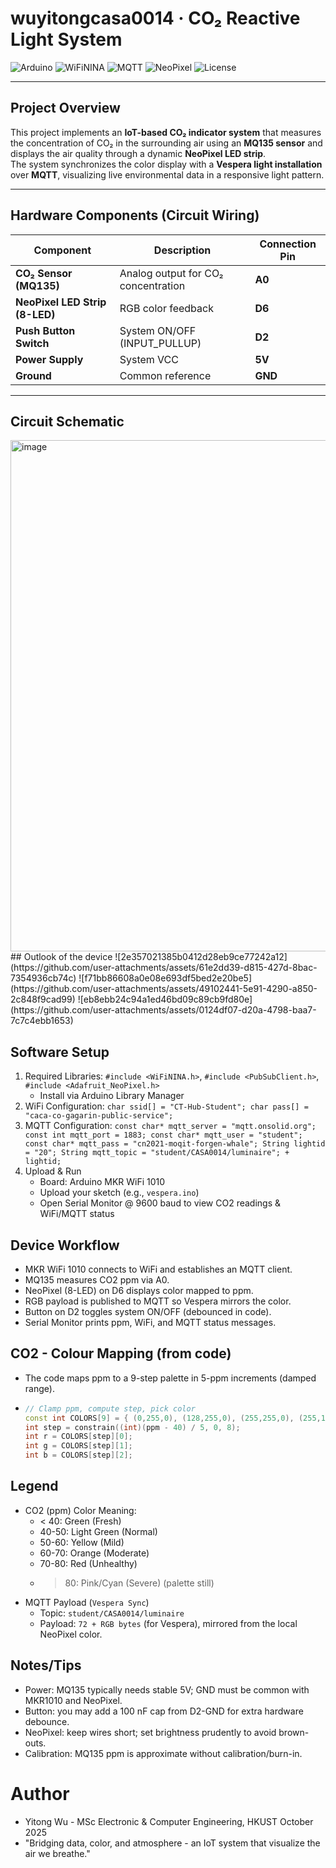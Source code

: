 # wuyitongcasa0014 · CO₂ Reactive Light System

![Arduino](https://img.shields.io/badge/Arduino-MKR1010-00979D?logo=arduino&logoColor=white)
![WiFiNINA](https://img.shields.io/badge/Library-WiFiNINA-blue)
![MQTT](https://img.shields.io/badge/Protocol-MQTT-purple)
![NeoPixel](https://img.shields.io/badge/LED-Adafruit_NeoPixel-orange)
![License](https://img.shields.io/badge/License-MIT-green)

---

## Project Overview
This project implements an **IoT-based CO₂ indicator system** that measures the concentration of CO₂ in the surrounding air using an **MQ135 sensor** and displays the air quality through a dynamic **NeoPixel LED strip**.  
The system synchronizes the color display with a **Vespera light installation** over **MQTT**, visualizing live environmental data in a responsive light pattern.

---

## Hardware Components (Circuit Wiring)

| Component | Description | Connection Pin |
|---|---|---|
| **CO₂ Sensor (MQ135)** | Analog output for CO₂ concentration | **A0** |
| **NeoPixel LED Strip (8-LED)** | RGB color feedback | **D6** |
| **Push Button Switch** | System ON/OFF (INPUT_PULLUP) | **D2** |
| **Power Supply** | System VCC | **5V** |
| **Ground** | Common reference | **GND** |

---

## Circuit Schematic
<img width="1381" height="818" alt="image" src="https://github.com/user-attachments/assets/1f6d086e-05ef-461e-a6d4-88b4947c599b" />
## Outlook of the device
![2e357021385b0412d28eb9ce77242a12](https://github.com/user-attachments/assets/61e2dd39-d815-427d-8bac-7354936cb74c)
![f71bb86608a0e08e693df5bed2e20be5](https://github.com/user-attachments/assets/49102441-5e91-4290-a850-2c848f9cad99)
![eb8ebb24c94a1ed46bd09c89cb9fd80e](https://github.com/user-attachments/assets/0124df07-d20a-4798-baa7-7c7c4ebb1653)

## Software Setup

1.  Required Libraries: `#include <WiFiNINA.h>`, `#include <PubSubClient.h>`, `#include <Adafruit_NeoPixel.h>`
    *   Install via Arduino Library Manager
2.  WiFi Configuration: `char ssid[] = "CT-Hub-Student"; char pass[] = "caca-co-gagarin-public-service";`
3.  MQTT Configuration: `const char* mqtt_server = "mqtt.onsolid.org"; const int mqtt_port = 1883; const char* mqtt_user = "student"; const char* mqtt_pass = "cn2021-moqit-forgen-whale"; String lightid = "20"; String mqtt_topic = "student/CASA0014/luminaire"; + lightid;`
4.  Upload & Run
    *   Board: Arduino MKR WiFi 1010
    *   Upload your sketch (e.g., `vespera.ino`)
    *   Open Serial Monitor @ 9600 baud to view CO2 readings & WiFi/MQTT status

## Device Workflow

*   MKR WiFi 1010 connects to WiFi and establishes an MQTT client.
*   MQ135 measures CO2 ppm via A0.
*   NeoPixel (8-LED) on D6 displays color mapped to ppm.
*   RGB payload is published to MQTT so Vespera mirrors the color.
*   Button on D2 toggles system ON/OFF (debounced in code).
*   Serial Monitor prints ppm, WiFi, and MQTT status messages.

## CO2 - Colour Mapping (from code)

*   The code maps ppm to a 9-step palette in 5-ppm increments (damped range).
*   ```c++
    // Clamp ppm, compute step, pick color
    const int COLORS[9] = { (0,255,0), (128,255,0), (255,255,0), (255,128,0), (255,0,0), (255,0,128), (128,0,255), (0,0,255), (0,255,255) };
    int step = constrain((int)(ppm - 40) / 5, 0, 8);
    int r = COLORS[step][0];
    int g = COLORS[step][1];
    int b = COLORS[step][2];
    ```

## Legend

*   CO2 (ppm) Color Meaning:
    *   < 40: Green (Fresh)
    *   40-50: Light Green (Normal)
    *   50-60: Yellow (Mild)
    *   60-70: Orange (Moderate)
    *   70-80: Red (Unhealthy)
    *   > 80: Pink/Cyan (Severe) (palette still)
*   MQTT Payload (`Vespera Sync`)
    *   Topic: `student/CASA0014/luminaire`
    *   Payload: `72 + RGB bytes` (for Vespera), mirrored from the local NeoPixel color.

## Notes/Tips

*   Power: MQ135 typically needs stable 5V; GND must be common with MKR1010 and NeoPixel.
*   Button: you may add a 100 nF cap from D2-GND for extra hardware debounce.
*   NeoPixel: keep wires short; set brightness prudently to avoid brown-outs.
*   Calibration: MQ135 ppm is approximate without calibration/burn-in.

# Author

*   Yitong Wu - MSc Electronic & Computer Engineering, HKUST October 2025
*   "Bridging data, color, and atmosphere - an IoT system that visualize the air we breathe."
